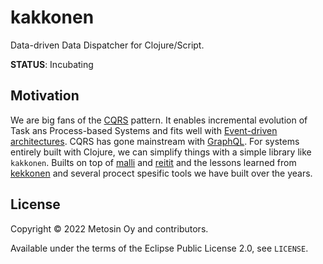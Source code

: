 # kakkonen

Data-driven Data Dispatcher for Clojure/Script.

**STATUS**: Incubating

## Motivation

We are big fans of the [CQRS](https://martinfowler.com/bliki/CQRS.html) pattern. It enables incremental evolution of Task ans Process-based Systems and fits well with [Event-driven architectures](https://martinfowler.com/eaaDev/EventNarrative.html). CQRS has gone mainstream with [GraphQL](https://graphql.org/). For systems entirely built with Clojure, we can simplify things with a simple library like `kakkonen`. Builts on top of [malli](https://github.com/metosin/malli) and [reitit](https://github.com/metosin/reitit) and the lessons learned from [kekkonen](https://github.com/metosin/kekkonen) and several procect spesific tools we have built over the years.

## License

Copyright © 2022 Metosin Oy and contributors.

Available under the terms of the Eclipse Public License 2.0, see `LICENSE`.
